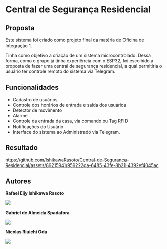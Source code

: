 # Central de Segurança Residencial

## Proposta

Este sistema foi criado como projeto final da matéria de Oficina de Integração 1.

Tinha como objetivo a criação de um sistema microcontrolado. Dessa forma, como o grupo já tinha experiência com o ESP32, foi escolhido a proposta de fazer uma central de segurança residencial, a qual permitiria o usuário ter controle remoto do sistema via Telegram.

## Funcionalidades

* Cadastro de usuários
* Controle dos horários de entrada e saída dos usuários
* Detector de movimento
* Alarme
* Controle da entrada da casa, via comando ou Tag RFID
* Notificações do Usuário
* Interface do sistema ao Administrado via Telegram.

## Resultado

https://github.com/IshikawaRasoto/Central-de-Seguranca-Residencial/assets/89215941/959222da-6485-43fe-8b21-4392ef4045ac

## Autores

**Rafael Eijy Ishikawa Rasoto** 

<a href="https://github.com/IshikawaRasoto"><img src="https://img.shields.io/badge/GitHub-100000?style=for-the-badge&logo=github&logoColor=white"></a>

**Gabriel de Almeida Spadafora** 

<a href="https://github.com/GabrielSpdf"><img src="https://img.shields.io/badge/GitHub-100000?style=for-the-badge&logo=github&logoColor=white"></a>

**Nicolas Riuichi Oda** 

<a href="https://github.com/Awesteads"><img src="https://img.shields.io/badge/GitHub-100000?style=for-the-badge&logo=github&logoColor=white"></a>
